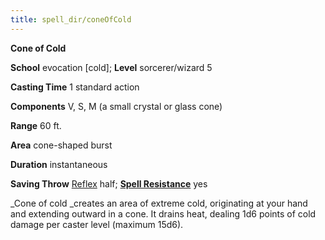 ```yaml
---
title: spell_dir/coneOfCold
---
```

 **Cone of Cold**

**School** evocation [cold]; **Level** sorcerer/wizard 5

**Casting Time** 1 standard action

**Components** V, S, M (a small crystal or glass cone)

**Range** 60 ft.

**Area** cone-shaped burst

**Duration** instantaneous

**Saving Throw** [Reflex](../combat#_reflex) half; **[Spell Resistance](../glossary#_spell-resistance)** yes

_Cone of cold _creates an area of extreme cold, originating at your hand and extending outward in a cone. It drains heat, dealing 1d6 points of cold damage per caster level (maximum 15d6).

